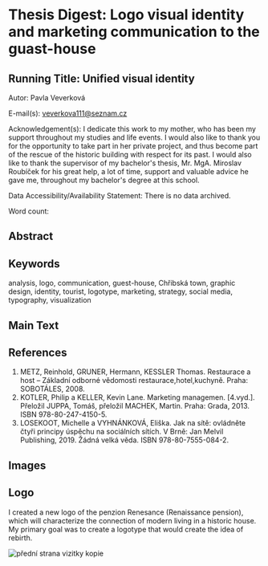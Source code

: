 # Thesis Digest: Logo visual identity and marketing communication to the guast-house

## Running Title: Unified visual identity

Autor: Pavla Veverková

E-mail(s): veverkova111@seznam.cz

Acknowledgement(s): I dedicate this work to my mother, who has been my support throughout my studies and life events. I would also like to thank you for the opportunity to take part in her private project, and thus become part of the rescue of the historic building with respect for its past.
I would also like to thank the supervisor of my bachelor's thesis, Mr. MgA. Miroslav
Roubíček for his great help, a lot of time, support and valuable advice he gave me, throughout my bachelor's degree at this school.

Data Accessibility/Availability Statement: There is no data archived.

Word count: 

## Abstract


## Keywords

analysis, logo, communication, guest-house, Chřibská town, graphic design, identity, tourist, logotype, marketing, strategy, social media, typography, visualization

## Main Text

## References
1.	METZ, Reinhold, GRUNER, Hermann, KESSLER Thomas. Restaurace a host – Základní odborné vědomosti restaurace,hotel,kuchyně. Praha: SOBOTÁLES, 2008.
2.	KOTLER, Philip a KELLER, Kevin Lane. Marketing managemen. [4.vyd.]. Přeložil JUPPA, Tomáš, přeložil MACHEK, Martin. Praha: Grada, 2013. ISBN 978-80-247-4150-5. 
3.	LOSEKOOT, Michelle a VYHNÁNKOVÁ, Eliška. Jak na sítě: ovládněte čtyři principy úspěchu na sociálních sítích. V Brně: Jan Melvil Publishing, 2019. Žádná velká věda. ISBN 978-80-7555-084-2. 

## Images 

## Logo

I created a new logo of the penzion Renesance (Renaissance pension), which will characterize the connection of modern living in a historic house. My primary goal was to create a logotype that would create the idea of rebirth.

![přední strana vizitky kopie](https://user-images.githubusercontent.com/79570995/162848162-86f76d6a-b8c1-4a05-93b1-0a89c9f8b4b0.jpg)




